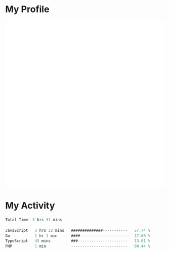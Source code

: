 # My Profile
<img src="https://raw.githubusercontent.com/akmallxx/akmallxx/2f2d024a644949a61dbc923da84b9875860856d3/github-metrics.svg"/>

# My Activity
<!--START_SECTION:waka-->

```rust
Total Time: 5 hrs 51 mins

JavaScript   3 hrs 22 mins   ##############-----------   57.74 %
Go           1 hr 1 min      ####---------------------   17.60 %
TypeScript   45 mins         ###----------------------   13.01 %
PHP          1 min           -------------------------   00.44 %
```

<!--END_SECTION:waka-->
